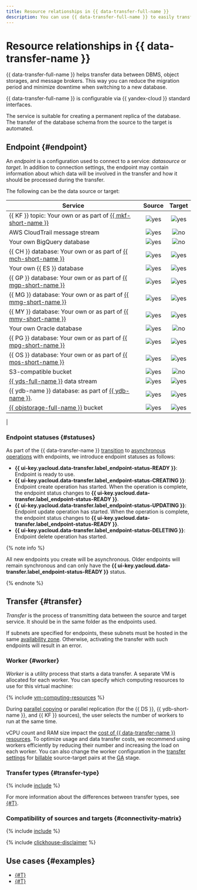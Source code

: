 ```yaml
---
title: Resource relationships in {{ data-transfer-full-name }}
description: You can use {{ data-transfer-full-name }} to easily transfer data between databases. The service enables you to save time on migration, minimize downtime when switching to a new database, and maintain a database replica that is always up to date.
---
```


# Resource relationships in {{ data-transfer-name }}

{{ data-transfer-full-name }} helps transfer data between DBMS, object storages, and message brokers. This way you can reduce the migration period and minimize downtime when switching to a new database.

{{ data-transfer-full-name }} is configurable via {{ yandex-cloud }} standard interfaces.

The service is suitable for creating a permanent replica of the database. The transfer of the database schema from the source to the target is automated.

## Endpoint {#endpoint}

An _endpoint_ is a configuration used to connect to a service: _datasource_ or _target_. In addition to connection settings, the endpoint may contain information about which data will be involved in the transfer and how it should be processed during the transfer.

The following can be the data source or target:

| Service                                                                                                                                |                                Source                                |               Target               |
|---------------------------------------------------------------------------------------------------------------------------------------|:----------------------------------------------------------------------:|:------------------------------------:|
| {{ KF }} topic: Your own or as part of [{{ mkf-short-name }}](../../managed-kafka/)                                       |                  ![yes](../../_assets/common/yes.svg)                  | ![yes](../../_assets/common/yes.svg) |
| AWS CloudTrail message stream                                                                                                        |                  ![yes](../../_assets/common/yes.svg)                  |  ![no](../../_assets/common/no.svg)  |
| Your own BigQuery database                                                                                                      |                  ![yes](../../_assets/common/yes.svg)                  |  ![no](../../_assets/common/no.svg)  |
| {{ CH }} database: Your own or as part of [{{ mch-short-name }}](../../managed-clickhouse/)                            |                  ![yes](../../_assets/common/yes.svg)                  | ![yes](../../_assets/common/yes.svg) |
| Your own {{ ES }} database                                                                                                      |                  ![yes](../../_assets/common/yes.svg)                  | ![yes](../../_assets/common/yes.svg) |
| {{ GP }} database: Your own or as part of [{{ mgp-short-name }}](../../managed-greenplum/)                             |                  ![yes](../../_assets/common/yes.svg)                  | ![yes](../../_assets/common/yes.svg) |
| {{ MG }} database: Your own or as part of [{{ mmg-short-name }}](../../managed-mongodb/)                               |                  ![yes](../../_assets/common/yes.svg)                  | ![yes](../../_assets/common/yes.svg) |
| {{ MY }} database: Your own or as part of [{{ mmy-short-name }}](../../managed-mysql/)                                 |                  ![yes](../../_assets/common/yes.svg)                  | ![yes](../../_assets/common/yes.svg) |
| Your own Oracle database                                                                                                        |                  ![yes](../../_assets/common/yes.svg)                  |  ![no](../../_assets/common/no.svg)  |
| {{ PG }} database: Your own or as part of [{{ mpg-short-name }}](../../managed-postgresql/)                            |                  ![yes](../../_assets/common/yes.svg)                  | ![yes](../../_assets/common/yes.svg) |
| {{ OS }} database: Your own or as part of [{{ mos-short-name }}](../../managed-opensearch/)                            |                  ![yes](../../_assets/common/yes.svg)                  | ![yes](../../_assets/common/yes.svg) |
| S3-compatible bucket |                  ![yes](../../_assets/common/yes.svg)                  |  ![no](../../_assets/common/no.svg)  |
| [{{ yds-full-name }}](../../data-streams/) data stream                                                                               |                  ![yes](../../_assets/common/yes.svg)                  | ![yes](../../_assets/common/yes.svg) |
| {{ ydb-name }} database: as part of [{{ ydb-name }}](../../ydb/).                                                           |                  ![yes](../../_assets/common/yes.svg)                  | ![yes](../../_assets/common/yes.svg) |
| [{{ objstorage-full-name }}](../../storage/) bucket                                                                                    |                  ![yes](../../_assets/common/yes.svg)                  | ![yes](../../_assets/common/yes.svg) |
| 

### Endpoint statuses {#statuses}

As part of the {{ data-transfer-name }} [transition](../release-notes/2501.md) to [asynchronous operations](../../api-design-guide/concepts/async.md) with endpoints, we introduce endpoint statuses as follows:

* **{{ ui-key.yacloud.data-transfer.label_endpoint-status-READY }}**: Endpoint is ready to use.
* **{{ ui-key.yacloud.data-transfer.label_endpoint-status-CREATING }}**: Endpoint create operation has started. When the operation is complete, the endpoint status changes to **{{ ui-key.yacloud.data-transfer.label_endpoint-status-READY }}**.
* **{{ ui-key.yacloud.data-transfer.label_endpoint-status-UPDATING }}**: Endpoint update operation has started. When the operation is complete, the endpoint status changes to **{{ ui-key.yacloud.data-transfer.label_endpoint-status-READY }}**.
* **{{ ui-key.yacloud.data-transfer.label_endpoint-status-DELETING }}**: Endpoint delete operation has started.

{% note info %}

All new endpoints you create will be asynchronous. Older endpoints will remain synchronous and can only have the **{{ ui-key.yacloud.data-transfer.label_endpoint-status-READY }}** status.

{% endnote %}

## Transfer {#transfer}

_Transfer_ is the process of transmitting data between the source and target service. It should be in the same folder as the endpoints used.

If subnets are specified for endpoints, these subnets must be hosted in the same [availability zone](../../overview/concepts/geo-scope.md). Otherwise, activating the transfer with such endpoints will result in an error.

### Worker {#worker}

_Worker_ is a utility process that starts a data transfer. A separate VM is allocated for each worker. You can specify which computing resources to use for this virtual machine:

{% include [vm-computing-resources](../../_includes/data-transfer/vm-computing-resources.md) %}

During [parallel copying](sharded.md) or parallel replication (for the {{ DS }}, {{ ydb-short-name }}, and {{ KF }} sources), the user selects the number of workers to run at the same time.

vCPU count and RAM size impact the [cost of {{ data-transfer-name }} resources](../pricing.md). To optimize usage and data transfer costs, we recommend using workers efficiently by reducing their number and increasing the load on each worker. You can also change the worker configuration in the [transfer settings](../operations/transfer.md#update) for [billable](../pricing.md) source-target pairs at the [GA](../../overview/concepts/launch-stages.md) stage.

### Transfer types {#transfer-type}

{% include [include](../../_includes/data-transfer/transfer-types.md) %}

For more information about the differences between transfer types, see [{#T}](./transfer-lifecycle.md).

### Compatibility of sources and targets {#connectivity-matrix}

{% include [include](../../_includes/data-transfer/connectivity-marix.md) %}

{% include [clickhouse-disclaimer](../../_includes/clickhouse-disclaimer.md) %}

## Use cases {#examples}

* [{#T}](../tutorials/index.md)
* [{#T}](../operations/index.md)